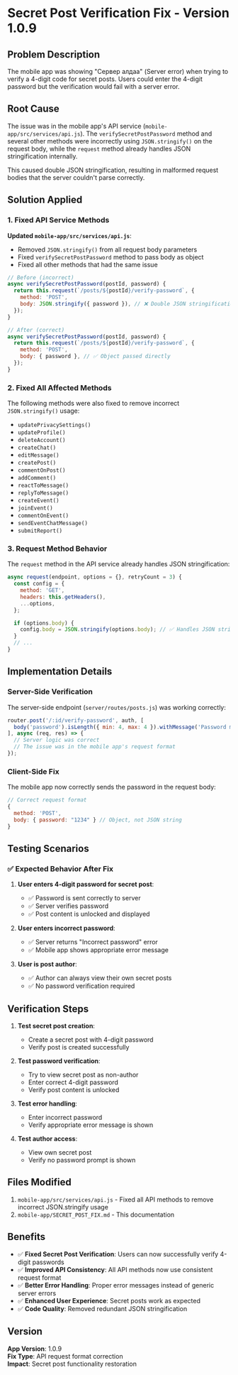 # Secret Post Verification Fix - Version 1.0.9

## Problem Description

The mobile app was showing "Сервер алдаа" (Server error) when trying to verify a 4-digit code for secret posts. Users could enter the 4-digit password but the verification would fail with a server error.

## Root Cause

The issue was in the mobile app's API service (`mobile-app/src/services/api.js`). The `verifySecretPostPassword` method and several other methods were incorrectly using `JSON.stringify()` on the request body, while the `request` method already handles JSON stringification internally.

This caused double JSON stringification, resulting in malformed request bodies that the server couldn't parse correctly.

## Solution Applied

### 1. Fixed API Service Methods

**Updated `mobile-app/src/services/api.js`**:
- Removed `JSON.stringify()` from all request body parameters
- Fixed `verifySecretPostPassword` method to pass body as object
- Fixed all other methods that had the same issue

```javascript
// Before (incorrect)
async verifySecretPostPassword(postId, password) {
  return this.request(`/posts/${postId}/verify-password`, {
    method: 'POST',
    body: JSON.stringify({ password }), // ❌ Double JSON stringification
  });
}

// After (correct)
async verifySecretPostPassword(postId, password) {
  return this.request(`/posts/${postId}/verify-password`, {
    method: 'POST',
    body: { password }, // ✅ Object passed directly
  });
}
```

### 2. Fixed All Affected Methods

The following methods were also fixed to remove incorrect `JSON.stringify()` usage:

- `updatePrivacySettings()`
- `updateProfile()`
- `deleteAccount()`
- `createChat()`
- `editMessage()`
- `createPost()`
- `commentOnPost()`
- `addComment()`
- `reactToMessage()`
- `replyToMessage()`
- `createEvent()`
- `joinEvent()`
- `commentOnEvent()`
- `sendEventChatMessage()`
- `submitReport()`

### 3. Request Method Behavior

The `request` method in the API service already handles JSON stringification:

```javascript
async request(endpoint, options = {}, retryCount = 3) {
  const config = {
    method: 'GET',
    headers: this.getHeaders(),
    ...options,
  };

  if (options.body) {
    config.body = JSON.stringify(options.body); // ✅ Handles JSON stringification
  }
  // ...
}
```

## Implementation Details

### Server-Side Verification

The server-side endpoint (`server/routes/posts.js`) was working correctly:

```javascript
router.post('/:id/verify-password', auth, [
  body('password').isLength({ min: 4, max: 4 }).withMessage('Password must be exactly 4 digits')
], async (req, res) => {
  // Server logic was correct
  // The issue was in the mobile app's request format
});
```

### Client-Side Fix

The mobile app now correctly sends the password in the request body:

```javascript
// Correct request format
{
  method: 'POST',
  body: { password: "1234" } // Object, not JSON string
}
```

## Testing Scenarios

### ✅ Expected Behavior After Fix

1. **User enters 4-digit password for secret post**:
   - ✅ Password is sent correctly to server
   - ✅ Server verifies password
   - ✅ Post content is unlocked and displayed

2. **User enters incorrect password**:
   - ✅ Server returns "Incorrect password" error
   - ✅ Mobile app shows appropriate error message

3. **User is post author**:
   - ✅ Author can always view their own secret posts
   - ✅ No password verification required

## Verification Steps

1. **Test secret post creation**:
   - Create a secret post with 4-digit password
   - Verify post is created successfully

2. **Test password verification**:
   - Try to view secret post as non-author
   - Enter correct 4-digit password
   - Verify post content is unlocked

3. **Test error handling**:
   - Enter incorrect password
   - Verify appropriate error message is shown

4. **Test author access**:
   - View own secret post
   - Verify no password prompt is shown

## Files Modified

1. `mobile-app/src/services/api.js` - Fixed all API methods to remove incorrect JSON.stringify usage
2. `mobile-app/SECRET_POST_FIX.md` - This documentation

## Benefits

- ✅ **Fixed Secret Post Verification**: Users can now successfully verify 4-digit passwords
- ✅ **Improved API Consistency**: All API methods now use consistent request format
- ✅ **Better Error Handling**: Proper error messages instead of generic server errors
- ✅ **Enhanced User Experience**: Secret posts work as expected
- ✅ **Code Quality**: Removed redundant JSON stringification

## Version

**App Version**: 1.0.9  
**Fix Type**: API request format correction  
**Impact**: Secret post functionality restoration 
